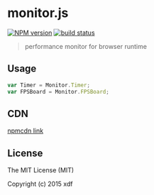 # monitor.js

[![NPM version][npm-image]][npm-url]
[![build status][travis-image]][travis-url]

[npm-image]: https://img.shields.io/npm/v/monitor.js.svg?style=flat-square
[npm-url]: https://npmjs.org/package/monitor.js
[travis-image]: https://img.shields.io/travis/xudafeng/monitor.js.svg?style=flat-square
[travis-url]: https://travis-ci.org/xudafeng/monitor.js

> performance monitor for browser runtime

## Usage

``` javascript
var Timer = Monitor.Timer;
var FPSBoard = Monitor.FPSBoard;
```

## CDN

[npmcdn link](//npmcdn.com/monitor.js@latest/monitor.js)

## License

The MIT License (MIT)

Copyright (c) 2015 xdf
